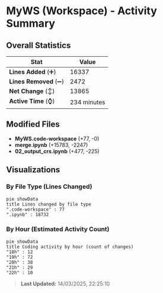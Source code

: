 # MyWS (Workspace) - Activity Summary 

## Overall Statistics

| Stat                   | Value                                                             |
| ---------------------- | ----------------------------------------------------------------- |
| **Lines Added** (➕)   | 16337                                          |
| **Lines Removed** (➖) | 2472                                        |
| **Net Change** (↕)    | 13865                |
| **Active Time** (⌚)   | 234 minutes |


## Modified Files
- **MyWS.code-workspace** (+77, -0)
- **merge.ipynb** (+15783, -2247)
- **02_output_crs.ipynb** (+477, -225)

## Visualizations

### By File Type (Lines Changed)

```mermaid
pie showData
title Lines changed by file type
".code-workspace" : 77
".ipynb" : 18732
```

### By Hour (Estimated Activity Count)

```mermaid
pie showData
title Coding activity by hour (count of changes)
"18h" : 12
"19h" : 72
"20h" : 38
"21h" : 29
"22h" : 10
```


> **Last Updated:** 14/03/2025, 22:25:10